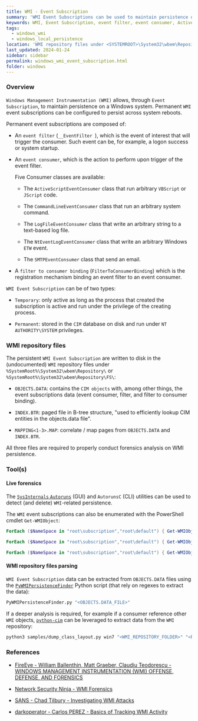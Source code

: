 ```yaml
---
title: WMI - Event Subscription
summary: 'WMI Event Subscriptions can be used to maintain persistence on a Windows system, with permanent event subscriptions persisting across system reboots.\n\nPermanent event subscriptions are composed of: an "event filter" (event that will trigger the consumer), an "event consumer" (that will perform an action, such as executing a command), and a "filter to consumer binding".\n\nEvent subscriptions are written to disk in the "OBJECTS.DATA" file that notably contains the event filters and event consumers.'
keywords: WMI, Event Subscription, event filter, event consumer, ActiveScriptEventConsumer, CommandLineEventConsumer, LogFileEventConsumer, NtEventLogEventConsumer, SMTPEventConsumer, FilterToConsumerBinding, OBJECTS.DATA, CIM, INDEX.BTR, Autoruns, Get-WMIObject, subscription, PyWMIPersistenceFinder, python-cim
tags:
  - windows_wmi
  - windows_local_persistence
location: 'WMI repository files under <SYSTEMROOT>\System32\wbem\Repository\:\n- OBJECTS.DATA\n- INDEX.BTR\n- MAPPING<1-3>.MAP'
last_updated: 2024-01-24
sidebar: sidebar
permalink: windows_wmi_event_subscription.html
folder: windows
---
```


### Overview

`Windows Management Instrumentation (WMI)` allows, through
`Event Subscription`, to maintain persistence on a Windows system. Permanent
`WMI` event subscriptions can be configured to persist across system reboots.

Permanent event subscriptions are composed of:

  - An `event filter` (`__EventFilter `), which is the event of interest that
    will trigger the consumer. Such event can be, for example, a logon success
    or system startup.

  - An `event consumer`, which is the action to perform upon trigger of the
    event filter.

    Five Consumer classes are available:

      - The `ActiveScriptEventConsumer` class that run arbitrary `VBScript`
        or `JScript` code.

      - The `CommandLineEventConsumer` class that run an arbitrary system
        command.

      - The `LogFileEventConsumer` class that write an arbitrary string to a
        text-based log file.

      - The `NtEventLogEventConsumer` class that write an arbitrary Windows `ETW`
        event.

      - The `SMTPEventConsumer` class that send an email.

  - A `filter to consumer binding` (`FilterToConsumerBinding`) which is the
    registration mechanism binding an event filter to an event consumer.

`WMI Event Subscription` can be of two types:

  - `Temporary`: only active as long as the process that created the
    subscription is active and run under the privilege of the creating process.

  - `Permanent`: stored in the `CIM` database on disk and run under
    `NT AUTHORITY\SYSTEM` privileges.

### WMI repository files

The persistent `WMI Event Subscription` are written to disk in the
(undocumented) `WMI` repository files under
`%SystemRoot%\System32\wbem\Repository\` or
`%SystemRoot%\System32\wbem\Repository\FS\`:

  - `OBJECTS.DATA`: contains the `CIM objects` with, among other things, the
    event subscriptions data (event consumer, filter, and filter to consumer
    binding).

  - `INDEX.BTR`: paged file in B-tree structure, "used to efficiently lookup
    CIM entities in the objects.data file".

  - `MAPPING<1-3>.MAP`: correlate / map pages from `OBJECTS.DATA` and
    `INDEX.BTR`.

All three files are required to properly conduct forensics analysis on WMI
persistence.

### Tool(s)

#### Live forensics

The [`SysInternals` `Autoruns`](https://learn.microsoft.com/fr-fr/sysinternals/)
(GUI) and `AutorunsC` (CLI) utilities can be used to detect (and delete)
`WMI`-related persistence.

The `WMI` event subscriptions can also be enumerated with the PowerShell cmdlet
`Get-WMIObject`:

```powershell
ForEach ($NameSpace in "root\subscription","root\default") { Get-WMIObject -Namespace $Namespace -Query "SELECT * FROM __EventFilter" }

ForEach ($NameSpace in "root\subscription","root\default") { Get-WMIObject -Namespace $Namespace -Query "SELECT * FROM __EventConsumer" }

ForEach ($NameSpace in "root\subscription","root\default") { Get-WMIObject -Namespace $Namespace -Query "SELECT * FROM __FilterToConsumerBinding" }
```

#### WMI repository files parsing

`WMI Event Subscription` data can be extracted from `OBJECTS.DATA` files using
the [`PyWMIPersistenceFinder`](https://github.com/davidpany/WMI_Forensics)
Python script (that rely on regexes to extract the data):

```bash
PyWMIPersistenceFinder.py "<OBJECTS.DATA_FILE>"
```

If a deeper analysis is required, for example if a consumer reference other
`WMI` objects, [`python-cim`](https://github.com/mandiant/flare-wmi) can be
leveraged to extract data from the `WMI` repository:

```bash
python3 samples/dump_class_layout.py win7 "<WMI_REPOSITORY_FOLDER>" "<ROOT\cimv2 | WMI_NAMESPACE>" "<WMI_CLASS_NAME>"
```

### References

  - [FireEye - William Ballenthin, Matt Graeber, Claudiu Teodorescu - WINDOWS MANAGEMENT INSTRUMENTATION (WMI) OFFENSE, DEFENSE, AND FORENSICS](https://www.mandiant.com/sites/default/files/2021-09/wp-windows-management-instrumentation.pdf)

  - [Network Security Ninja - WMI Forensics](https://netsecninja.github.io/dfir-notes/wmi-forensics/)

  - [SANS - Chad Tilbury - Investigating WMI Attacks](https://www.youtube.com/watch?v=aBQ1vEjK6v4)

  - [darkoperator - Carlos PEREZ - Basics of Tracking WMI Activity](https://www.darkoperator.com/blog/2017/10/14/basics-of-tracking-wmi-activity)
